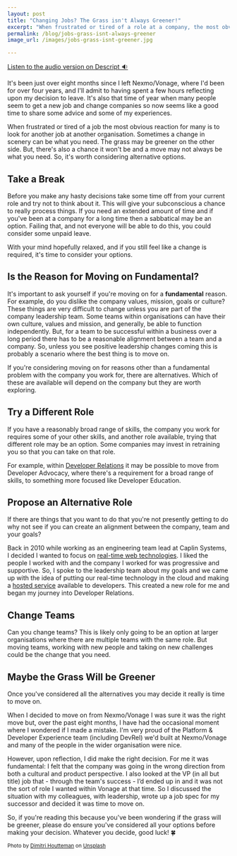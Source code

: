 ```yaml
---
layout: post
title: "Changing Jobs? The Grass isn't Always Greener!"
excerpt: "When frustrated or tired of a role at a company, the most obvious reaction for many is to look for another job at another company. Sometimes a change in scenery can be what you need. But, it may not always be what you need so it's worth considering alternative options."
permalink: /blog/jobs-grass-isnt-always-greener
image_url: /images/jobs-grass-isnt-greener.jpg

---
```


[Listen to the audio version on Descript 🔉](https://share.descript.com/view/gVn4KDWrmsE)

It's been just over eight months since I left Nexmo/Vonage, where I'd been for over four years, and I'll admit to having spent a few hours reflecting upon my decision to leave. It's also that time of year when many people seem to get a new job and change companies so now seems like a good time to share some advice and some of my experiences.

When frustrated or tired of a job the most obvious reaction for many is to look for another job at another organisation. Sometimes a change in scenery can be what you need. The grass may be greener on the other side. But, there's also a chance it won't be and a move may not always be what you need. So, it's worth considering alternative options.

## Take a Break

Before you make any hasty decisions take some time off from your current role and try not to think about it. This will give your subconscious a chance to really process things. If you need an extended amount of time and if you've been at a company for a long time then a sabbatical may be an option. Failing that, and not everyone will be able to do this, you could consider some unpaid leave.

With your mind hopefully relaxed, and if you still feel like a change is required, it's time to consider your options.

## Is the Reason for Moving on Fundamental?

It's important to ask yourself if you're moving on for a **fundamental** reason. For example, do you dislike the company values, mission, goals or culture? These things are very difficult to change unless you are part of the company leadership team. Some teams within organisations can have their own culture, values and mission, and generally, be able to function independently. But, for a team to be successful within a business over a long period there has to be a reasonable alignment between a team and a company. So, unless you see positive leadership changes coming this is probably a scenario where the best thing is to move on.

If you're considering moving on for reasons other than a fundamental problem with the company you work for, there are alternatives. Which of these are available will depend on the company but they are worth exploring.

## Try a Different Role

If you have a reasonably broad range of skills, the company you work for requires some of your other skills, and another role available, trying that different role may be an option. Some companies may invest in retraining you so that you can take on that role.

For example, within [Developer Relations](https://www.leggetter.co.uk/2016/02/03/defining-developer-relations.html) it may be possible to move from Developer Advocacy, where there's a requirement for a broad range of skills, to something more focused like Developer Education.

## Propose an Alternative Role

If there are things that you want to do that you're not presently getting to do why not see if you can create an alignment between the company, team and your goals?

Back in 2010 while working as an engineering team lead at Caplin Systems, I decided I wanted to focus on [real-time web technologies](https://www.leggetter.co.uk/real-time-web-technologies-guide/). I liked the people I worked with and the company I worked for was progressive and supportive. So, I spoke to the leadership team about my goals and we came up with the idea of putting our real-time technology in the cloud and making a [hosted service](https://www.programmableweb.com/api/kwwika) available to developers. This created a new role for me and began my journey into Developer Relations.

## Change Teams

Can you change teams? This is likely only going to be an option at larger organisations where there are multiple teams with the same role. But moving teams, working with new people and taking on new challenges could be the change that you need.

## Maybe the Grass Will be Greener 

Once you've considered all the alternatives you may decide it really is time to move on.

When I decided to move on from Nexmo/Vonage I was sure it was the right move but, over the past eight months, I have had the occasional moment where I wondered if I made a mistake. I'm very proud of the Platform & Developer Experience team (including DevRel) we'd built at Nexmo/Vonage and many of the people in the wider organisation were nice.

However, upon reflection, I did make the right decision. For me it was fundamental: I felt that the company was going in the wrong direction from both a cultural and product perspective. I also looked at the VP (in all but title) job that - through the team's success - I’d ended up in and it was not the sort of role I wanted within Vonage at that time. So I discussed the situation with my colleagues, with leadership, wrote up a job spec for my successor and decided it was time to move on.

So, if you're reading this because you've been wondering if the grass will be greener, please do ensure you've considered all your options before making your decision. Whatever you decide, good luck! 🍀

<small><span>Photo by <a href="https://unsplash.com/@dimhou?utm_source=unsplash&amp;utm_medium=referral&amp;utm_content=creditCopyText">Dimitri Houtteman</a> on <a href="https://unsplash.com/s/photos/grass?utm_source=unsplash&amp;utm_medium=referral&amp;utm_content=creditCopyText">Unsplash</a></span></small>